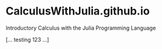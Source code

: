 # CalculusWithJulia.github.io

Introductory Calculus with the Julia Programming Language

[... testing 123 ...]
